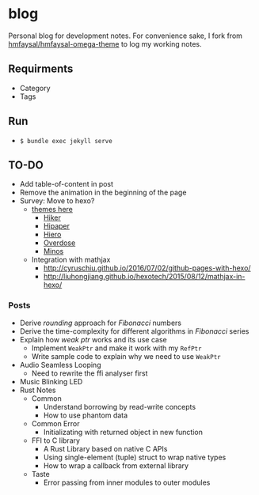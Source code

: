 # blog
Personal blog for development notes.
For convenience sake, I fork from
[hmfaysal/hmfaysal-omega-theme](https://github.com/hmfaysal/hmfaysal-omega-theme)
to log my working notes.

## Requirments
- Category
- Tags

## Run
- ```$ bundle exec jekyll serve```

## TO-DO
- Add table-of-content in post
- Remove the animation in the beginning of the page
- Survey: Move to hexo?
  - [themes here](https://hexo.io/themes/)
    - [Hiker](https://itimetraveler.github.io/hexo-theme-hiker/)
    - [Hipaper](https://itimetraveler.github.io/hexo-theme-hipaper/)
    - [Hiero](https://itimetraveler.github.io/hexo-theme-hiero/)
    - [Overdose](https://hyunseob.github.io/)
    - [Minos](http://blog.zhangruipeng.me/hexo-theme-minos/)
  - Integration with mathjax
    - http://cyruschiu.github.io/2016/07/02/github-pages-with-hexo/
    - http://liuhongjiang.github.io/hexotech/2015/08/12/mathjax-in-hexo/

### Posts
- Derive _rounding_ approach for _Fibonacci_ numbers
- Derive the time-complexity for different algorithms in _Fibonacci_ series
- Explain how _weak ptr_ works and its use case
  - Implement ```WeakPtr``` and make it work with my ```RefPtr```
  - Write sample code to explain why we need to use ```WeakPtr```
- Audio Seamless Looping
  - Need to rewrite the ffi analyser first
- Music Blinking LED
- Rust Notes
  - Common
    - Understand borrowing by read-write concepts
    - How to use phantom data
  - Common Error
    - Initializating with returned object in new function
  - FFI to C library
    - A Rust Library based on native C APIs
    - Using single-element (tuple) struct to wrap native types
    - How to wrap a callback from external library
  - Taste
    - Error passing from inner modules to outer modules
